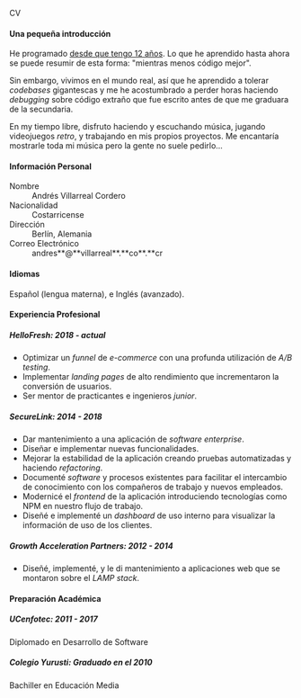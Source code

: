 CV

#### Una pequeña introducción

He programado [desde que tengo 12 años](https://kaeruct.github.io/posts/origins.html). Lo que he aprendido hasta ahora se puede resumir de esta forma: "mientras menos código mejor".

Sin embargo, vivimos en el mundo real, así que he aprendido a tolerar _codebases_ gigantescas y me he acostumbrado a perder horas haciendo _debugging_ sobre código extraño que fue escrito antes de que me graduara de la secundaria.

En my tiempo libre, disfruto haciendo y escuchando música, jugando videojuegos _retro_, y trabajando en mis propios proyectos. Me encantaría mostrarle toda mi música pero la gente no suele pedirlo...

#### Información Personal

<dl class="personal-info">

<dt>Nombre</dt>

<dd>Andrés Villarreal Cordero</dd>

<dt>Nacionalidad</dt>

<dd>Costarricense</dd>

<dt>Dirección</dt>

<dd>Berlín, Alemania</dd>

<dt>Correo Electrónico</dt>

<dd>andres**@**villarreal**.**co**.**cr</dd>

</dl>

#### Idiomas

Español (lengua materna), e Inglés (avanzado).

#### Experiencia Profesional

##### HelloFresh: 2018 - actual

*   Optimizar un _funnel_ de _e-commerce_ con una profunda utilización de _A/B testing_.
*   Implementar _landing pages_ de alto rendimiento que incrementaron la conversión de usuarios.
*   Ser mentor de practicantes e ingenieros _junior_.

##### SecureLink: 2014 - 2018

*   Dar mantenimiento a una aplicación de _software_ _enterprise_.
*   Diseñar e implementar nuevas funcionalidades.
*   Mejorar la estabilidad de la aplicación creando pruebas automatizadas y haciendo _refactoring_.
*   Documenté _software_ y procesos existentes para facilitar el intercambio de conocimiento con los compañeros de trabajo y nuevos empleados.
*   Modernicé el _frontend_ de la aplicación introduciendo tecnologías como NPM en nuestro flujo de trabajo.
*   Diseñé e implementé un _dashboard_ de uso interno para visualizar la información de uso de los clientes.

##### Growth Acceleration Partners: 2012 - 2014

*   Diseñé, implementé, y le di mantenimiento a aplicaciones web que se montaron sobre el _LAMP stack_.

#### Preparación Académica

##### UCenfotec: 2011 - 2017

Diplomado en Desarrollo de Software

##### Colegio Yurusti: Graduado en el 2010

Bachiller en Educación Media